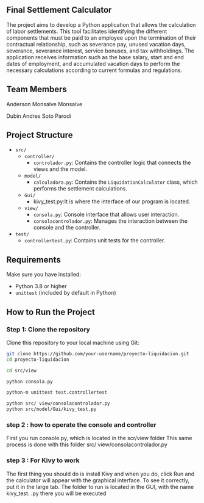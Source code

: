 ##  Final Settlement Calculator
The project aims to develop a Python application that allows the calculation of labor settlements. This tool facilitates identifying the different components that must be paid to an employee upon the termination of their contractual relationship, such as severance pay, unused vacation days, severance, severance interest, service bonuses, and tax withholdings. The application receives information such as the base salary, start and end dates of employment, and accumulated vacation days to perform the necessary calculations according to current formulas and regulations.

## Team Members
Anderson Monsalve Monsalve

Dubin Andres Soto Parodi
## Project Structure

- `src/`
  - `controller/`
    - `controlador.py`: Contains the controller logic that connects the views and the model.
  - `model/`
    - `calculadora.py`: Contains the `LiquidationCalculator` class, which performs the settlement calculations.
  - `Gui/`
    - kivy_test.py:It is where the interface of our program is located.
  - `view/`
    - `consola.py`: Console interface that allows user interaction.
    - `consolacontrolador.py`: Manages the interaction between the console and the controller.
- `test/`
  - `controllertest.py`: Contains unit tests for the controller.

## Requirements

Make sure you have installed:

- Python 3.8 or higher
- `unittest` (included by default in Python)

## How to Run the Project

### Step 1: Clone the repository

Clone this repository to your local machine using Git:

```bash
git clone https://github.com/your-username/proyecto-liquidacion.git
cd proyecto-liquidacion

cd src/view

python consola.py

python-m unittest test.controllertest

python src/ view/consolacontrolador.py
python src/model/Gui/kivy_test.py
  ```
### step 2 : how to operate the console and controller
First you run console.py, which is located in the scr/view folder
This same process is done with this folder src/ view/consolacontrolador.py

### step 3 : For Kivy to work
The first thing you should do is install Kivy and when you do, click Run and the calculator will appear with the graphical interface. To see it correctly, put it in the large tab. The folder to run is located in the GUI, with the name kivy_test. .py
there you will be executed


